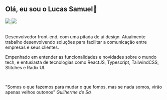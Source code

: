 <h2>Olá, eu sou o Lucas Samuel👋</h2>

<div align="left">
  <a href="https://www.instagram.com/__lucassamuel/" alt="Instagram">
    <img src="https://img.shields.io/badge/-Instagram-141A25?style=for-the-badge&logo=Instagram&logoColor=FFF"/>
  </a>
  
  <a href="https://www.linkedin.com/in/lucassamuelcode" alt="Linkedin">
    <img src="https://img.shields.io/badge/-Linkedin-141A25?style=for-the-badge&logo=Linkedin&logoColor=FFF"/>
  </a>
</div>

</br>

<p>Desenvolvedor front-end, com uma pitada de ui design. Atualmente trabalho desenvolvendo soluções para facilitar a comunicação entre empresas e seus clientes.</p>

<p>Empenhado em entender as funcionalidades e novidades sobre o mundo tech, e entusiasta de tecnologias como ReactJS, Typescript, TailwindCSS, Stitches e Radix UI.</p>

</br>

"Somos o que fazemos para mudar o que fomos, mas se nada somos, virão apenas velhos outonos" _Guilherme de Sá_


